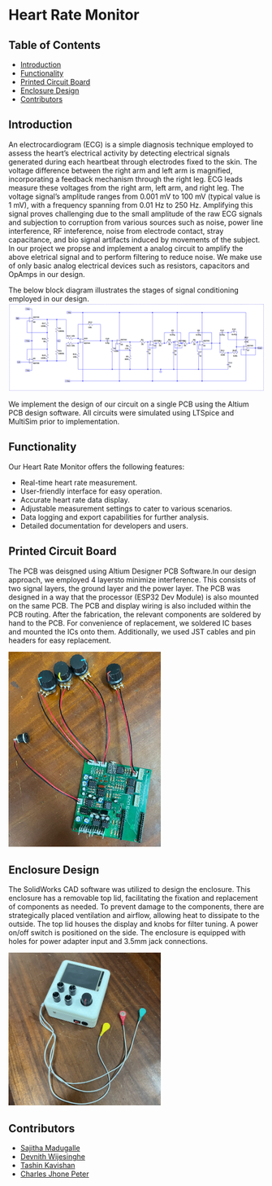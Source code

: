 # Heart Rate Monitor

## Table of Contents
- [Introduction](#introduction)
- [Functionality](#functionality)
- [Printed Circuit Board](#printed-circuit-board)
- [Enclosure Design](#enclosure-design)
- [Contributors](#contributors)

## Introduction
An electrocardiogram (ECG) is a simple diagnosis technique employed to assess the heart’s electrical activity by detecting electrical signals generated during each heartbeat through electrodes fixed to the skin. The voltage difference between the right arm and left arm is magnified, incorporating a feedback mechanism through the right leg. ECG leads measure these voltages from the right arm, left arm, and right leg. The voltage signal’s amplitude ranges from 0.001 mV to 100 mV (typical value is 1 mV), with a frequency spanning from 0.01 Hz to 250 Hz. Amplifying this signal proves challenging due to the small amplitude of the raw ECG signals and subjection to corruption from various sources such as noise, power line interference, RF inteference, noise from electrode contact, stray capacitance, and bio signal artifacts induced by movements of the subject. In our project we propse and implement a analog circuit to amplify the above eletrical signal and to perform filtering to reduce noise. We make use of only basic analog electrical devices such as resistors, capacitors and OpAmps in our design.

The below block diagram illustrates the stages of signal conditioning employed in our design.
<img src="ECG_circuit_diagram.png" alt="ECG circuit diagram">

We implement the design of our circuit on a single PCB using the Altium PCB design software. All circuits were simulated using LTSpice and MultiSim prior to implementation.

## Functionality
Our Heart Rate Monitor offers the following features:
- Real-time heart rate measurement.
- User-friendly interface for easy operation.
- Accurate heart rate data display.
- Adjustable measurement settings to cater to various scenarios.
- Data logging and export capabilities for further analysis.
- Detailed documentation for developers and users.
  
## Printed Circuit Board
The PCB was deisgned using Altium Designer PCB Software.In our design approach, we employed 4 layersto minimize interference. This consists of two signal layers, the ground layer and the power layer. The PCB was designed in a way that the processor (ESP32 Dev Module) is also mounted on the same PCB. The PCB and display wiring is also included within the PCB routing.
After the fabrication, the relevant components are soldered by hand to the PCB. For convenience of replacement, we soldered IC bases and mounted the ICs onto them. Additionally, we used JST cables and pin headers for easy replacement.

<img src="Media/real PCB.png" alt="Printed Circuit Board Design" width="300">

## Enclosure Design
The SolidWorks CAD software was utilized to design the enclosure. This enclosure has a removable top lid, facilitating the fixation and replacement of components as needed. To prevent damage to the components, there are strategically placed ventilation and airflow, allowing heat to dissipate to the outside. The top lid houses the display and knobs for filter tuning. A power on/off switch is positioned on the side. The enclosure is equipped with holes for power adapter input and 3.5mm jack connections.

<img src="Media/real.png" alt="3D printed Enclouser" width="300">


## Contributors
- [Sajitha Madugalle](https://github.com/Sajitha-Madugalle)
- [Devnith Wijesinghe](https://github.com/devnithw)
- [Tashin Kavishan](https://github.com/kavishanGT)
- [Charles Jhone Peter](https://github.com/Charlie174)
